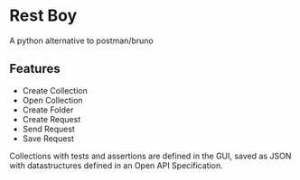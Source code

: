 # Rest Boy
A python alternative to postman/bruno

## Features
* Create Collection
* Open Collection
* Create Folder
* Create Request
* Send Request
* Save Request

Collections with tests and assertions are defined in the GUI, saved as JSON with datastructures defined in an Open API Specification. 